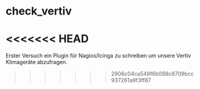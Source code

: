 # check_vertiv
<<<<<<< HEAD
=======
Erster Versuch ein Plugin für Nagios/Icinga zu schreiben um unsere Vertiv Klimageräte abzufragen.
>>>>>>> 2906c04ca548f6b088c8709bcc937261a9f3ff87
